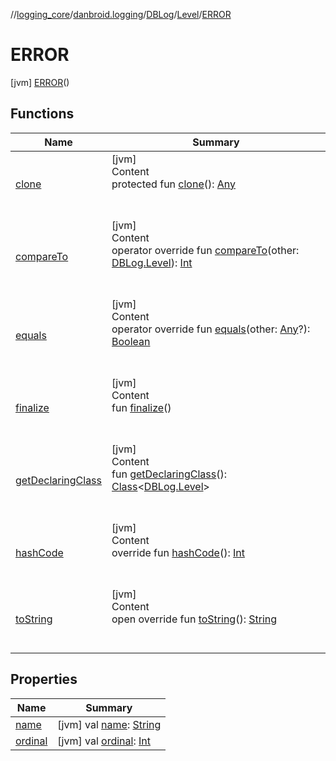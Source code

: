 //[logging_core](../../../../../index.md)/[danbroid.logging](../../../index.md)/[DBLog](../../index.md)/[Level](../index.md)/[ERROR](index.md)



# ERROR  
 [jvm] [ERROR](index.md)()  
   


## Functions  
  
|  Name |  Summary | 
|---|---|
| <a name="kotlin/Enum/clone/#/PointingToDeclaration/"></a>[clone](index.md#%5Bkotlin%2FEnum%2Fclone%2F%23%2FPointingToDeclaration%2F%5D%2FFunctions%2F1579299476)| <a name="kotlin/Enum/clone/#/PointingToDeclaration/"></a>[jvm]  <br>Content  <br>protected fun [clone](index.md#%5Bkotlin%2FEnum%2Fclone%2F%23%2FPointingToDeclaration%2F%5D%2FFunctions%2F1579299476)(): [Any](https://kotlinlang.org/api/latest/jvm/stdlib/kotlin/-any/index.html)  <br><br><br>|
| <a name="kotlin/Enum/compareTo/#danbroid.logging.DBLog.Level/PointingToDeclaration/"></a>[compareTo](index.md#%5Bkotlin%2FEnum%2FcompareTo%2F%23danbroid.logging.DBLog.Level%2FPointingToDeclaration%2F%5D%2FFunctions%2F1579299476)| <a name="kotlin/Enum/compareTo/#danbroid.logging.DBLog.Level/PointingToDeclaration/"></a>[jvm]  <br>Content  <br>operator override fun [compareTo](index.md#%5Bkotlin%2FEnum%2FcompareTo%2F%23danbroid.logging.DBLog.Level%2FPointingToDeclaration%2F%5D%2FFunctions%2F1579299476)(other: [DBLog.Level](../index.md)): [Int](https://kotlinlang.org/api/latest/jvm/stdlib/kotlin/-int/index.html)  <br><br><br>|
| <a name="kotlin/Enum/equals/#kotlin.Any?/PointingToDeclaration/"></a>[equals](index.md#%5Bkotlin%2FEnum%2Fequals%2F%23kotlin.Any%3F%2FPointingToDeclaration%2F%5D%2FFunctions%2F1579299476)| <a name="kotlin/Enum/equals/#kotlin.Any?/PointingToDeclaration/"></a>[jvm]  <br>Content  <br>operator override fun [equals](index.md#%5Bkotlin%2FEnum%2Fequals%2F%23kotlin.Any%3F%2FPointingToDeclaration%2F%5D%2FFunctions%2F1579299476)(other: [Any](https://kotlinlang.org/api/latest/jvm/stdlib/kotlin/-any/index.html)?): [Boolean](https://kotlinlang.org/api/latest/jvm/stdlib/kotlin/-boolean/index.html)  <br><br><br>|
| <a name="kotlin/Enum/finalize/#/PointingToDeclaration/"></a>[finalize](index.md#%5Bkotlin%2FEnum%2Ffinalize%2F%23%2FPointingToDeclaration%2F%5D%2FFunctions%2F1579299476)| <a name="kotlin/Enum/finalize/#/PointingToDeclaration/"></a>[jvm]  <br>Content  <br>fun [finalize](index.md#%5Bkotlin%2FEnum%2Ffinalize%2F%23%2FPointingToDeclaration%2F%5D%2FFunctions%2F1579299476)()  <br><br><br>|
| <a name="kotlin/Enum/getDeclaringClass/#/PointingToDeclaration/"></a>[getDeclaringClass](index.md#%5Bkotlin%2FEnum%2FgetDeclaringClass%2F%23%2FPointingToDeclaration%2F%5D%2FFunctions%2F1579299476)| <a name="kotlin/Enum/getDeclaringClass/#/PointingToDeclaration/"></a>[jvm]  <br>Content  <br>fun [getDeclaringClass](index.md#%5Bkotlin%2FEnum%2FgetDeclaringClass%2F%23%2FPointingToDeclaration%2F%5D%2FFunctions%2F1579299476)(): [Class](https://docs.oracle.com/javase/8/docs/api/java/lang/Class.html)<[DBLog.Level](../index.md)>  <br><br><br>|
| <a name="kotlin/Enum/hashCode/#/PointingToDeclaration/"></a>[hashCode](index.md#%5Bkotlin%2FEnum%2FhashCode%2F%23%2FPointingToDeclaration%2F%5D%2FFunctions%2F1579299476)| <a name="kotlin/Enum/hashCode/#/PointingToDeclaration/"></a>[jvm]  <br>Content  <br>override fun [hashCode](index.md#%5Bkotlin%2FEnum%2FhashCode%2F%23%2FPointingToDeclaration%2F%5D%2FFunctions%2F1579299476)(): [Int](https://kotlinlang.org/api/latest/jvm/stdlib/kotlin/-int/index.html)  <br><br><br>|
| <a name="kotlin/Enum/toString/#/PointingToDeclaration/"></a>[toString](index.md#%5Bkotlin%2FEnum%2FtoString%2F%23%2FPointingToDeclaration%2F%5D%2FFunctions%2F1579299476)| <a name="kotlin/Enum/toString/#/PointingToDeclaration/"></a>[jvm]  <br>Content  <br>open override fun [toString](index.md#%5Bkotlin%2FEnum%2FtoString%2F%23%2FPointingToDeclaration%2F%5D%2FFunctions%2F1579299476)(): [String](https://kotlinlang.org/api/latest/jvm/stdlib/kotlin/-string/index.html)  <br><br><br>|


## Properties  
  
|  Name |  Summary | 
|---|---|
| <a name="danbroid.logging/DBLog.Level.ERROR/name/#/PointingToDeclaration/"></a>[name](name.md)| <a name="danbroid.logging/DBLog.Level.ERROR/name/#/PointingToDeclaration/"></a> [jvm] val [name](name.md): [String](https://kotlinlang.org/api/latest/jvm/stdlib/kotlin/-string/index.html)   <br>|
| <a name="danbroid.logging/DBLog.Level.ERROR/ordinal/#/PointingToDeclaration/"></a>[ordinal](ordinal.md)| <a name="danbroid.logging/DBLog.Level.ERROR/ordinal/#/PointingToDeclaration/"></a> [jvm] val [ordinal](ordinal.md): [Int](https://kotlinlang.org/api/latest/jvm/stdlib/kotlin/-int/index.html)   <br>|

